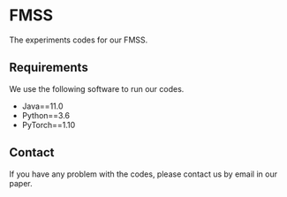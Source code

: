# FMSS

The experiments codes for our FMSS.

## Requirements

We use the following software to run our codes.

- Java==11.0
- Python==3.6
- PyTorch==1.10

## Contact

If you have any problem with the codes, please contact us by email in our paper.
